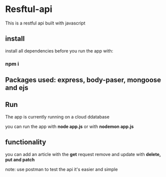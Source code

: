 # Resftul-api
This is a restful api built with javascript

##  install
install all dependencies before you run the app with:

### npm i 

## Packages used: **express, body-paser, mongoose and ejs**

## Run

The app is currently running on a cloud ddatabase

you can run the app with **node app.js** or with **nodemon app.js**

## functionality 

you can add an article with the **get** request 
remove and update with **delete, put and patch**

note:
use postman to test the api it's easier and simple 


